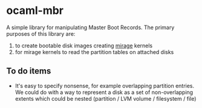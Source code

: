 ocaml-mbr
=========

A simple library for manipulating Master Boot Records. The
primary purposes of this library are:
  1. to create bootable disk images creating
     [mirage](http://www.openmirage.org/) kernels
  2. for mirage kernels to read the partition tables on
     attached disks

To do items
-----------

* It's easy to specify nonsense, for example overlapping
  partition entries. We could do with a way to represent a
  disk as a set of non-overlapping extents which could be
  nested (partition / LVM volume / filesystem / file)

